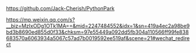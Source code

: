https://github.com/Jack-Cherish/PythonPark

https://mp.weixin.qq.com/s?__biz=MzIxODg1OTk1MA==&mid=2247484552&idx=1&sn=419a4ec2a98be9bd3b8690ed855d0f33&chksm=97e55449a092dd5fb304a110566ff99fe838683570a6063934a5067c57ad7b0019592ee519af&scene=21#wechat_redirect

